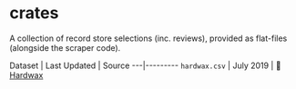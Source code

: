 # crates

<!-- badges: start -->
<!-- badges: end -->

A collection of record store selections (inc. reviews), provided as flat-files (alongside the scraper code).

Dataset | Last Updated | Source
---|---------
`hardwax.csv` | July 2019 | :link: [Hardwax](https://hardwax.com/)


